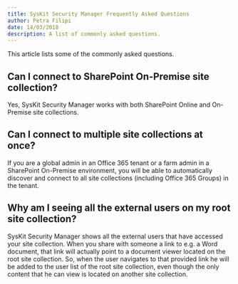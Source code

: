 ```yaml
---  
title: SysKit Security Manager Frequently Asked Questions
author: Petra Filipi 
date: 14/03/2018 
description: A list of commonly asked questions.
--- 
```

This article lists some of the commonly asked questions.

## Can I connect to SharePoint On-Premise site collection?
Yes, SysKit Security Manager works with both SharePoint Online and On-Premise site collections.

## Can I connect to multiple site collections at once? 
If you are a global admin in an Office 365 tenant or a farm admin in a SharePoint On-Premise environment, you will be able to automatically discover and connect to all site collections (including Office 365 Groups) in the tenant.

## Why am I seeing all the external users on my root site collection?
SysKit Security Manager shows all the external users that have accessed your site collection.
When you share with someone a link to e.g. a Word document, that link will actually point to a document viewer located on the root site collection.
So, when the user navigates to that provided link he will be added to the user list of the root site collection, even though the only content that he can view is located on another site collection.

